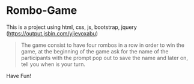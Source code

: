 # Rombo-Game

This is a project using html, css, js, bootstrap, jquery
(https://output.jsbin.com/yijevoxabu)

>The game consist to have four rombos in a row in order to win the game, at the beginning of the game ask for the name of the participants with the prompt pop out to save the name and later on, tell you when is your turn.

Have Fun!

